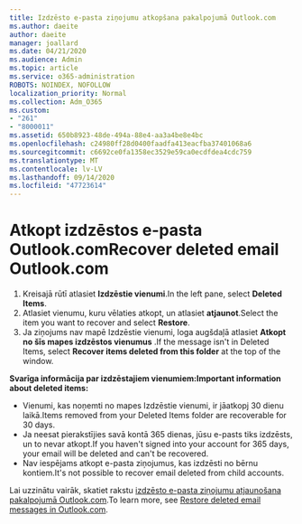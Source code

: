```yaml
---
title: Izdzēsto e-pasta ziņojumu atkopšana pakalpojumā Outlook.com
ms.author: daeite
author: daeite
manager: joallard
ms.date: 04/21/2020
ms.audience: Admin
ms.topic: article
ms.service: o365-administration
ROBOTS: NOINDEX, NOFOLLOW
localization_priority: Normal
ms.collection: Adm_O365
ms.custom:
- "261"
- "8000011"
ms.assetid: 650b8923-48de-494a-88e4-aa3a4be8e4bc
ms.openlocfilehash: c24980ff28d0400faadfa413eacfba37401068a6
ms.sourcegitcommit: c6692ce0fa1358ec3529e59ca0ecdfdea4cdc759
ms.translationtype: MT
ms.contentlocale: lv-LV
ms.lasthandoff: 09/14/2020
ms.locfileid: "47723614"
---
```

# <a name="recover-deleted-email-outlookcom"></a><span data-ttu-id="b905f-102">Atkopt izdzēstos e-pasta Outlook.com</span><span class="sxs-lookup"><span data-stu-id="b905f-102">Recover deleted email Outlook.com</span></span>

1. <span data-ttu-id="b905f-103">Kreisajā rūtī atlasiet **Izdzēstie vienumi**.</span><span class="sxs-lookup"><span data-stu-id="b905f-103">In the left pane, select **Deleted Items**.</span></span>
2. <span data-ttu-id="b905f-104">Atlasiet vienumu, kuru vēlaties atkopt, un atlasiet **atjaunot**.</span><span class="sxs-lookup"><span data-stu-id="b905f-104">Select the item you want to recover and select **Restore**.</span></span>
3. <span data-ttu-id="b905f-105">Ja ziņojums nav mapē Izdzēstie vienumi, loga augšdaļā atlasiet **Atkopt no šīs mapes izdzēstos vienumus** .</span><span class="sxs-lookup"><span data-stu-id="b905f-105">If the message isn't in Deleted Items, select **Recover items deleted from this folder** at the top of the window.</span></span>

 <span data-ttu-id="b905f-106">**Svarīga informācija par izdzēstajiem vienumiem:**</span><span class="sxs-lookup"><span data-stu-id="b905f-106">**Important information about deleted items:**</span></span>
  
- <span data-ttu-id="b905f-107">Vienumi, kas noņemti no mapes Izdzēstie vienumi, ir jāatkopj 30 dienu laikā.</span><span class="sxs-lookup"><span data-stu-id="b905f-107">Items removed from your Deleted Items folder are recoverable for 30 days.</span></span>
- <span data-ttu-id="b905f-108">Ja neesat pierakstījies savā kontā 365 dienas, jūsu e-pasts tiks izdzēsts, un to nevar atkopt.</span><span class="sxs-lookup"><span data-stu-id="b905f-108">If you haven't signed into your account for 365 days, your email will be deleted and can't be recovered.</span></span>
- <span data-ttu-id="b905f-109">Nav iespējams atkopt e-pasta ziņojumus, kas izdzēsti no bērnu kontiem.</span><span class="sxs-lookup"><span data-stu-id="b905f-109">It's not possible to recover email deleted from child accounts.</span></span>

<span data-ttu-id="b905f-110">Lai uzzinātu vairāk, skatiet rakstu [izdzēsto e-pasta ziņojumu atjaunošana pakalpojumā Outlook.com](https://support.office.com/article/cf06ab1b-ae0b-418c-a4d9-4e895f83ed50?wt.mc_id=Office_Outlook_com_Alchemy).</span><span class="sxs-lookup"><span data-stu-id="b905f-110">To learn more, see [Restore deleted email messages in Outlook.com](https://support.office.com/article/cf06ab1b-ae0b-418c-a4d9-4e895f83ed50?wt.mc_id=Office_Outlook_com_Alchemy).</span></span>